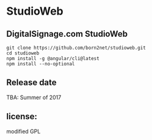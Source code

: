 StudioWeb
=====================

DigitalSignage.com StudioWeb    
----------------

```
git clone https://github.com/born2net/studioweb.git
cd studioweb
npm install -g @angular/cli@latest
npm install --no-optional
```

Release date
----------------
TBA: Summer of 2017

license:
--------
modified GPL

